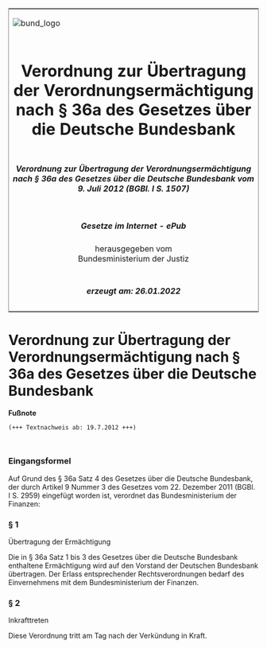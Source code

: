 <span id="DECKBLATT.html"></span>

<table border="0" frame="border" width="100%">

<tr valign="top">

<td align="left">

![bund\_logo](BfJ_2021_Web_de_de.gif)

</td>

<td align="right">

 

</td>

</tr>

<tr align="center" valign="middle">

<td colspan="2">

# Verordnung zur Übertragung der Verordnungsermächtigung nach § 36a des Gesetzes über die Deutsche Bundesbank

</td>

</tr>

<tr align="center" valign="middle">

<td colspan="2">

##### Verordnung zur Übertragung der Verordnungsermächtigung nach § 36a des Gesetzes über die Deutsche Bundesbank vom 9. Juli 2012 (BGBl. I S. 1507)

</td>

</tr>

<tr align="center" valign="middle">

<td colspan="2">

  
  

##### Gesetze im Internet - ePub  
  
herausgegeben vom  
Bundesministerium der Justiz

</td>

</tr>

<tr align="center" valign="bottom">

<td colspan="2">

  
  

##### erzeugt am: 26.01.2022

</td>

</tr>

</table>

<span id="BJNR150700012.html"></span>

# Verordnung zur Übertragung der Verordnungsermächtigung nach § 36a des Gesetzes über die Deutsche Bundesbank

<div>

  
**Fußnote**

<div class="jnhtml">

<div>

<div class="jurAbsatz">

  

``` 
(+++ Textnachweis ab: 19.7.2012 +++)

 
```

</div>

</div>

</div>

</div>

<span id="BJNR150700012BJNE000100000.html"></span>

### Eingangsformel  

<div>

<div class="jnhtml">

<div>

<div class="jurAbsatz">

Auf Grund des § 36a Satz 4 des Gesetzes über die Deutsche Bundesbank,
der durch Artikel 9 Nummer 3 des Gesetzes vom 22. Dezember 2011 (BGBl. I
S. 2959) eingefügt worden ist, verordnet das Bundesministerium der
Finanzen:

</div>

</div>

</div>

</div>

<span id="BJNR150700012BJNE000200000.html"></span>

### § 1  
Übertragung der Ermächtigung

<div>

<div class="jnhtml">

<div>

<div class="jurAbsatz">

Die in § 36a Satz 1 bis 3 des Gesetzes über die Deutsche Bundesbank
enthaltene Ermächtigung wird auf den Vorstand der Deutschen Bundesbank
übertragen. Der Erlass entsprechender Rechtsverordnungen bedarf des
Einvernehmens mit dem Bundesministerium der Finanzen.

</div>

</div>

</div>

</div>

<span id="BJNR150700012BJNE000300000.html"></span>

### § 2  
Inkrafttreten

<div>

<div class="jnhtml">

<div>

<div class="jurAbsatz">

Diese Verordnung tritt am Tag nach der Verkündung in Kraft.

</div>

</div>

</div>

</div>
